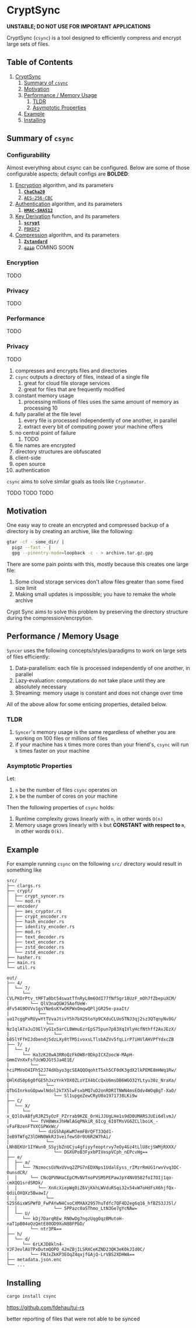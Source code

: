 # CryptSync
<!--
[![csync crate](https://img.shields.io/crates/v/csync.svg)](https://crates.io/crates/csync)
[![Colmac documentation](https://docs.rs/colmac/badge.svg)](https://docs.rs/colmac)
-->

__UNSTABLE; DO NOT USE FOR IMPORTANT APPLICATIONS__

CryptSync (`csync`) is a tool designed to efficiently compress and encrypt large sets of files.

## Table of Contents

1. [CryptSync](#cryptsync)
    1. [Summary of `csync`](#summary-of-csync)
    1. [Motivation](#motivation)
    1. [Performance / Memory Usage](#performance--memory-usage)
        1. [TLDR](#tldr)
        1. [Asymptotic Properties](#asymptotic-properties)
    1. [Example](#example)
    1. [Installing](#installing)

## Summary of `csync`

### Configurability

Almost everything about csync can be configured. Below are some of those configurable aspects; default configs are __BOLDED__:
1. [Encryption](https://en.wikipedia.org/wiki/Encryption) algorithm, and its parameters
    1. [__`ChaCha20`__](https://en.wikipedia.org/wiki/Salsa20#ChaCha20_adoption)
    1. [`AES-256-CBC`](https://en.wikipedia.org/wiki/AES_implementations#Implementation_Considerations)
1. [Authentication](https://en.wikipedia.org/wiki/Authenticated_encryption) algorithm, and its parameters
    1. [__`HMAC-SHA512`__](https://en.wikipedia.org/wiki/HMAC)
1. [Key Derivation](https://en.wikipedia.org/wiki/Key_derivation_function) function, and its parameters
    1. [__`scrypt`__](https://en.wikipedia.org/wiki/Scrypt)
    1. [`PBKDF2`](https://en.wikipedia.org/wiki/PBKDF2)
1. [Compression](https://en.wikipedia.org/wiki/Scrypt) algorithm, and its parameters
    1. [__`Zstandard`__](https://en.wikipedia.org/wiki/Zstandard)
    1. ~~[`gzip`](https://en.wikipedia.org/wiki/Gzip)~~ COMING SOON

### Encryption

TODO

### Privacy

TODO

### Performance

TODO

### Privacy

TODO

1. compresses and encrypts files and directories
1. `csync` outputs a directory of files, instead of a single file
    1. great for cloud file storage services
    1. great for files that are frequently modified
1. constant memory usage
    1. processing millions of files uses the same amount of memory as processing 10
1. fully parallel at the file level
    1. every file is processed independently of one another, in parallel
    1. extract every bit of computing power your machine offers
1. no central point of failure
    1. TODO
1. file names are encrypted
1. directory structures are obfuscated
1. client-side
1. open source
1. authentication

`csync` aims to solve similar goals as tools like `Cryptomator`.

TODO TODO TODO

## Motivation

One easy way to create an encrypted and compressed backup of a directory is by creating an archive, like the following:
```bash
gtar -cf - some_dir/ |
  pigz --fast - |
  gpg --pinentry-mode=loopback -c - > archive.tar.gz.gpg
```

There are some pain points with this, mostly because this creates one large file:
1. Some cloud storage services don't allow files greater than some fixed size limit
1. Making small updates is impossible; you have to remake the whole archive

Crypt Sync aims to solve this problem by preserving the directory structure during the compression/encrpytion.

## Performance / Memory Usage

`Syncer` uses the following concepts/styles/paradigms to work on large sets of files
efficiently:
1. Data-parallelism: each file is processed independently of one another, in parallel
1. Lazy-evaluation: computations do not take place until they are absolutely necessary
1. Streaming: memory usage is constant and does not change over time

All of the above allow for some enticing properties, detailed below.

### TLDR
1. `Syncer`'s memory usage is the same regardless of whether you are working on 100 files or
   millions of files
1. if your machine has `k` times more cores than your friend's, `csync` will run `k` times faster
   on your machine

### Asymptotic Properties

Let:
1. `n` be the number of files `csync` operates on
1. `k` be the number of cores on your machine

Then the following properties of `csync` holds:
1. Runtime complexity grows linearly with `n`, in other words `O(n)`
1. Memory usage grows linearly with `k` but __CONSTANT with respect to `n`__, in other words `O(k)`.

## Example

For example running `csync` on the following `src/` directory would result in something like

```
src/
├── clargs.rs
├── crypt/
│  ├── crypt_syncer.rs
│  └── mod.rs
├── encoder/
│  ├── aes_cryptor.rs
│  ├── crypt_encoder.rs
│  ├── hash_encoder.rs
│  ├── identity_encoder.rs
│  ├── mod.rs
│  ├── text_decoder.rs
│  ├── text_encoder.rs
│  ├── zstd_decoder.rs
│  └── zstd_encoder.rs
├── hasher.rs
├── main.rs
└── util.rs
```

```
out/
├── 4/
│  └── 7/
│     └── CVLPKOrPtv_tMFTa0bt54swatTfnRyL0m6OdI77fNfSgr18UzF_mOh7fZbepuXCM/
│        └── QlV3naQGWJSAofUeW-dFv54G9OVVv1gsYNe6sKYwOKPWxOmqwQPljGR25e-pxaIt/
│           └── ua17cggPxRUywYtTVvaJtivYSh7bX25toYp9CXduCLUo5TNJ3qj2sz3QTqnyNv8G/
│              └── NzIqlATaJuI0ElYyG1x5arCLBWmuEzrEpS75pun7p83Xq1VlyHcfNthff2AvJEzX/
│                 └── b85lYFfHIJdbendj5dzLXy8tTM5ivoxsLTlsbAZVv5fqLirP7iHVlAHVPfYdxcZB
├── 7/
│  └── I/
│     └── Ha3zK28wA3RRoQzFkOW8r0DkpICXZoocW-MApH-GmmIVnXxFsfUcWDJGtSJa4E1E/
│        └── hciPMVoO4IFh52J74dXbyo3gcSEAQQOqohtT5xh5CF0dK3gdX2lkPEME8mHWq1Rw/
│           └── QHlKdS0p6gOfGE5hJxzYnkYDX0ZLoYIX4bCcQxU6msDB6WGO32YLtyu30z_NraXa/
│              └── QTbGInrkoGOpwwlNdol2kTX5lwFsxbMQ7uD2onRDRITNWN4msEOdv4WOqBgT-XaO/
│                 └── Sl1upgeZewCRyU0a1971738LKi9w
├── C/
│  └── X/
│     └── x_Q3lOvABfyRJRZ5yOzF_PZrrab9KZE_0rHiJJUgLHe1s9dD0UMARSJUEi6dlvmJ/
│        └── fVH8WmxJhHWlAGqPNkiR_6Icg_6I0TMsVG6ZCLlboiK_-vFaFBzenFTVXCGPWxWc/
│           └── dzGShApKwM7emFBrQFT33Qd1-IeB9TWfq23lDHN0WkRJ3veifewS0r0U6R2W7hAi/
│              └── LNhBEKUr1IYWun0_SSyjbZnUCju4gfiyyfeoptrvy7eOy4Gz4tLlU8cjSWMjRXXX/
│                 └── DGXUPoB3FyxbPIVespVCph_nEPcvHg==
├── e/
│  ├── a/
│  │  └── 7NzmocsGVNxUVvq2ZPG7nEDXNps1UdalEyss_rIMzrRmUG1rwvVvq3DC-0unsdCR/
│  │     └── CNcQPVNHaCEpCMvNVTnoPVSM5PEPawJpY4NV0582foI7OIj1qo-cmXQQ1srdSRDk/
│  │        └── XnXcXiepWg0iZ6VjKkhLWVduRSqi32x54vW7oHdFsX6hjfQx-QdiLOXQXz5BwawI/
│  │           └── S25S6ixWSPWfD_FwPAYwN4CvoCXMXAX2957huTdfc7QF4D2eg6q16_hfBZ53JJSl/
│  │              └── 5PPazc0aSThmo_LtN3Ge7gYcNAw=
│  └── U/
│     └── kDj7DarqREw_RN0wDg7ngzUqgOqzBMutoH-naT1pB04oOzQmtE80OD9XuN8BFPbD/
│        └── ntr3PA==
├── h/
│  └── d/
│     └── 6rLKJD8kln4-VJFJevlAU7PxDutmQOPO_42mZBjILSRXCeKZND23QK3eK0kJId0C/
│        └── FNJxZkKP3EOqZ4qxjfGAjQ-LrVBS2XDHWA==
├── metadata.json.enc
└── ...
```

## Installing

```bash
cargo install csync
```







https://github.com/fdehau/tui-rs




better reporting of files that were not able to be synced
